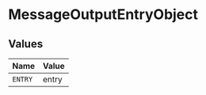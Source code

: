 # MessageOutputEntryObject


## Values

| Name    | Value   |
| ------- | ------- |
| `ENTRY` | entry   |